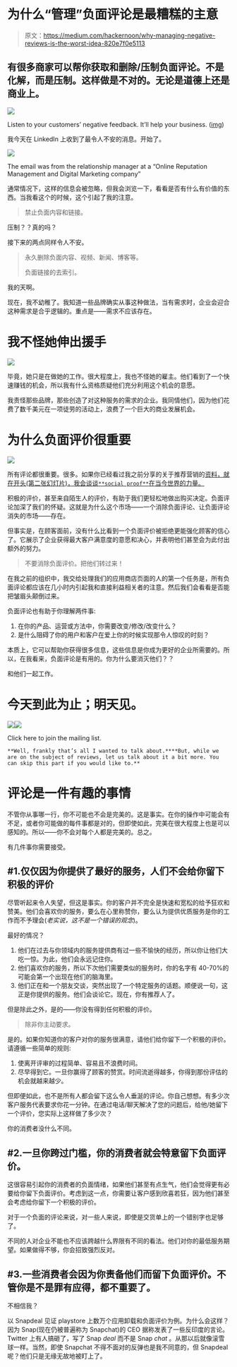 # 为什么“管理”负面评论是最糟糕的主意

> 原文：<https://medium.com/hackernoon/why-managing-negative-reviews-is-the-worst-idea-820e7f0e5113>

## 有很多商家可以帮你获取和删除/压制负面评论。不是化解，而是压制。这样做是不对的。无论是道德上还是商业上。

![](img/3b35899eab37eb559ddd429337b63cd8.png)

Listen to your customers’ negative feedback. It’ll help your business. ([img](https://unsplash.com/photos/ASKeuOZqhYU))

我今天在 LinkedIn 上收到了最令人不安的消息。开始了。

![](img/ee9f5f8fd6768e2ab2d1c3d91dff618a.png)

The email was from the relationship manager at a “Online Reputation Management and Digital Marketing company”

通常情况下，这样的信息会被忽略，但我会浏览一下，看看是否有什么有价值的东西。当我看这个的时候，这个引起了我的注意。

> 禁止负面内容和链接。

压制？？真的吗？

接下来的两点同样令人不安。

> 永久删除负面内容、视频、新闻、博客等。
> 
> 负面链接的去索引。

我的天啊。

现在，我不幼稚了。我知道一些品牌确实从事这种做法，当有需求时，企业会迎合这种需求是合乎逻辑的。重点是——需求不应该存在。

# 我不怪她伸出援手

![](img/66f4df8181b3de18f8e454d3cf34d485.png)

毕竟，她只是在做她的工作。很大程度上，我也不怪她的雇主。他们看到了一个快速赚钱的机会，所以我有什么资格质疑他们充分利用这个机会的意愿。

我责怪那些品牌，那些创造了对这种服务的需求的企业。我同情他们，因为他们花费了数千美元在一项徒劳的活动上，浪费了一个巨大的商业发展机会。

# 为什么负面评价很重要

![](img/4dc74d97f97bba24ea47de57a0485b9e.png)

所有评论都很重要。很多。如果你已经看过我之前分享的关于推荐营销的[资料，就在开头(第二张幻灯片)，我会谈谈`**social proof**`在当今世界的力量。](https://hackernoon.com/how-to-have-a-kickass-referral-program-e65ecaca02b4)

积极的评价，甚至来自陌生人的评价，有助于我们更轻松地做出购买决定。负面评论加深了我们的怀疑。这就是为什么这个市场——一个消除负面评论、让负面评论消失的市场——存在。

但事实是，在顾客面前，没有什么比看到一个负面评价被拒绝更能强化顾客的信心了。它展示了企业获得最大客户满意度的意愿和决心，并表明他们甚至会为此付出额外的努力。

> 不要消除负面评价。把他们转过来！

在我之前的组织中，我交给处理我们的应用商店页面的人的第一个任务是，所有负面评论都应该在几小时内引起我和直接利益相关者的注意。然后我们会看看是否能把皱眉头颠倒过来。

负面评论也有助于你理解两件事:

1.  在你的产品、运营或方法中，你需要改变/修改/改变什么？
2.  是什么阻碍了你的用户和客户在爱上你的时候实现那令人惊叹的时刻？

本质上，它可以帮助你获得很多信息，这些信息是你成为更好的企业所需要的。所以，在我看来，负面评论是有用的。你为什么要消灭他们？？

和他们一起工作。

# 今天到此为止；明天见。

![](img/1a004115101bd35464186ee7e693a69d.png)[![](img/7ae1f75c4531aebcbb962bef1645ad9e.png)](https://upscri.be/a5ccb9/)

Click here to join the mailing list.

```
**Well, frankly that’s all I wanted to talk about.****But, while we are on the subject of reviews, let us talk about it a bit more. You can skip this part if you would like to.**
```

# 评论是一件有趣的事情

不管你从事哪一行，你不可能也不会是完美的。这是事实。在你的操作中可能会有不足，或者你可能做的每件事都是对的，但即使如此，完美在很大程度上也是可以感知的。所以——你不会对每个人都是完美的。总之。

有几件事你需要接受。

## #1.仅仅因为你提供了最好的服务，人们不会给你留下积极的评价

尽管听起来令人失望，但这是事实。你的客户并不完全是快速和宽松的给予狂欢和赞美。他们会喜欢你的服务，要么在心里称赞你，要么认为提供优质服务是你的工作而不予理会(*老实说，这不是一个错误的观念*)。

最好的情况？

1.  他们在过去与你领域内的服务提供商有过一些不愉快的经历，所以你让他们大吃一惊。为此，他们会永远记住你。
2.  他们喜欢你的服务，所以下次他们需要类似的服务时，你的名字有 40-70%的可能会第一个出现在他们的脑海里。
3.  他们正在和一个朋友交谈，突然出现了一个特定服务的话题。顺便说一句，这正是你提供的服务。他们会谈论它。现在，你有推荐人了。

但是除此之外，是的——你没有得到任何积极的评价。

> 除非你主动要求。

是的。如果你知道你的客户对你的服务很满意，请他们给你留下一个积极的评价。请遵循一些简单的规则:

1.  使离开评审的过程简单、容易且不浪费时间。
2.  尽早得到它。一旦你赢得了顾客的赞赏。时间流逝得越多，你得到那份评估的机会就越来越少。

但即便如此，也不是所有人都会留下这么令人垂涎的评论。你自己想想。有多少次客户服务代表要求你花一分钟。在通过电话/聊天解决了您的问题后，给他/她留下一个评价，您实际上这样做了多少次？

你的消费者没什么不同。

## #2.一旦你跨过门槛，你的消费者就会特意留下负面评价。

这很容易引起你的消费者的负面情绪，如果他们甚至有点生气，他们会觉得更有必要给你留下负面评价。考虑到这一点，你需要让客户感到欣喜若狂，因为他们甚至会考虑给你留下一个积极的评价。

对于一个负面的评论来说，对一些人来说，即使是交货单上的一个错别字也足够了。

不同的人对企业不能也不应该跨越什么界限有不同的看法。他们对你的最低服务期望。如果做得不够，你会招致强烈反对。

## #3.一些消费者会因为你责备他们而留下负面评价。不管你是不是罪有应得，都不重要了。

不相信我？

以 Snapdeal 见证 playstore 上数万个应用卸载和负面评价为例。为什么会这样？因为 Snap(现在仍被普遍称为 Snapchat)的 CEO 据称发表了一些反印度的言论。Twitter 上有人搞砸了，写了 Snap *deal* 而不是 Snap *chat* 。从那以后就像滚雪球一样。当然，即使 Snapchat 不得不面对的反弹也是我不同意的，但 Snapdeal 呢？他们只是无缘无故地被盯上了。
